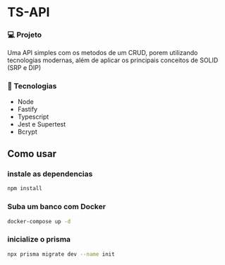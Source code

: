 # TS-API

### 💻 Projeto

Uma API simples com os metodos de um CRUD, porem utilizando tecnologias modernas, além de aplicar os principais conceitos de SOLID (SRP e DIP)

### 🚀 Tecnologias

- Node
- Fastify
- Typescript
- Jest e Supertest
- Bcrypt

## Como usar

### instale as dependencias

```bash
npm install
```

### Suba um banco com Docker

```bash
docker-compose up -d
```

### inicialize o prisma

```bash
npx prisma migrate dev --name init
```
